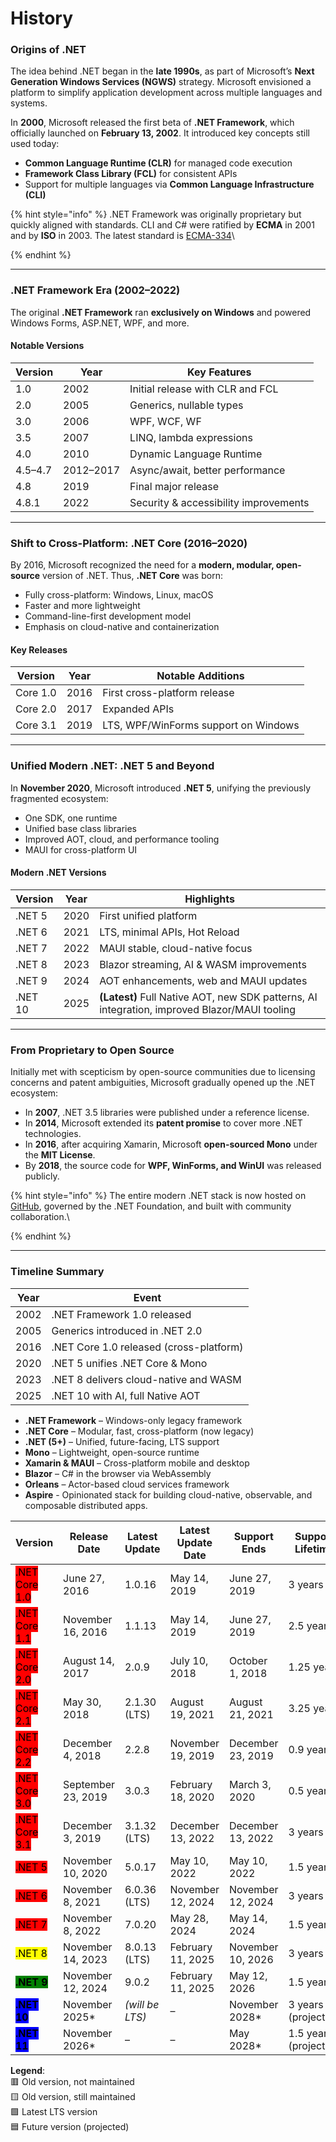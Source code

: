 # History

### Origins of .NET

The idea behind .NET began in the **late 1990s**, as part of Microsoft’s **Next Generation Windows Services (NGWS)** strategy. Microsoft envisioned a platform to simplify application development across multiple languages and systems.

In **2000**, Microsoft released the first beta of **.NET Framework**, which officially launched on **February 13, 2002**. It introduced key concepts still used today:

* **Common Language Runtime (CLR)** for managed code execution
* **Framework Class Library (FCL)** for consistent APIs
* Support for multiple languages via **Common Language Infrastructure (CLI)**

{% hint style="info" %}
.NET Framework was originally proprietary but quickly aligned with standards. CLI and C# were ratified by **ECMA** in 2001 and by **ISO** in 2003. The latest standard is [ECMA-334](https://ecma-international.org/wp-content/uploads/ECMA-334_7th_edition_december_2023.pdf)\

{% endhint %}

***

### .NET Framework Era (2002–2022)

The original **.NET Framework** ran **exclusively on Windows** and powered Windows Forms, ASP.NET, WPF, and more.

#### Notable Versions

| Version | Year      | Key Features                          |
| ------- | --------- | ------------------------------------- |
| 1.0     | 2002      | Initial release with CLR and FCL      |
| 2.0     | 2005      | Generics, nullable types              |
| 3.0     | 2006      | WPF, WCF, WF                          |
| 3.5     | 2007      | LINQ, lambda expressions              |
| 4.0     | 2010      | Dynamic Language Runtime              |
| 4.5–4.7 | 2012–2017 | Async/await, better performance       |
| 4.8     | 2019      | Final major release                   |
| 4.8.1   | 2022      | Security & accessibility improvements |

***

### Shift to Cross-Platform: .NET Core (2016–2020)

By 2016, Microsoft recognized the need for a **modern, modular, open-source** version of .NET. Thus, **.NET Core** was born:

* Fully cross-platform: Windows, Linux, macOS
* Faster and more lightweight
* Command-line-first development model
* Emphasis on cloud-native and containerization

#### Key Releases

| Version  | Year | Notable Additions                    |
| -------- | ---- | ------------------------------------ |
| Core 1.0 | 2016 | First cross-platform release         |
| Core 2.0 | 2017 | Expanded APIs                        |
| Core 3.1 | 2019 | LTS, WPF/WinForms support on Windows |

***

### Unified Modern .NET: .NET 5 and Beyond

In **November 2020**, Microsoft introduced **.NET 5**, unifying the previously fragmented ecosystem:

* One SDK, one runtime
* Unified base class libraries
* Improved AOT, cloud, and performance tooling
* MAUI for cross-platform UI

#### Modern .NET Versions

| Version | Year | Highlights                                                                                   |
| ------- | ---- | -------------------------------------------------------------------------------------------- |
| .NET 5  | 2020 | First unified platform                                                                       |
| .NET 6  | 2021 | LTS, minimal APIs, Hot Reload                                                                |
| .NET 7  | 2022 | MAUI stable, cloud-native focus                                                              |
| .NET 8  | 2023 | Blazor streaming, AI & WASM improvements                                                     |
| .NET 9  | 2024 | AOT enhancements, web and MAUI updates                                                       |
| .NET 10 | 2025 | **(Latest)** Full Native AOT, new SDK patterns, AI integration, improved Blazor/MAUI tooling |

***

### From Proprietary to Open Source

Initially met with scepticism by open-source communities due to licensing concerns and patent ambiguities, Microsoft gradually opened up the .NET ecosystem:

* In **2007**, .NET 3.5 libraries were published under a reference license.
* In **2014**, Microsoft extended its **patent promise** to cover more .NET technologies.
* In **2016**, after acquiring Xamarin, Microsoft **open-sourced Mono** under the **MIT License**.
* By **2018**, the source code for **WPF, WinForms, and WinUI** was released publicly.



{% hint style="info" %}
The entire modern .NET stack is now hosted on [GitHub](https://github.com/dotnet), governed by the .NET Foundation, and built with community collaboration.\

{% endhint %}

***

### Timeline Summary

| Year | Event                                   |
| ---- | --------------------------------------- |
| 2002 | .NET Framework 1.0 released             |
| 2005 | Generics introduced in .NET 2.0         |
| 2016 | .NET Core 1.0 released (cross-platform) |
| 2020 | .NET 5 unifies .NET Core & Mono         |
| 2023 | .NET 8 delivers cloud-native and WASM   |
| 2025 | .NET 10 with AI, full Native AOT        |



* **.NET Framework** – Windows-only legacy framework
* **.NET Core** – Modular, fast, cross-platform (now legacy)
* **.NET (5+)** – Unified, future-facing, LTS support
* **Mono** – Lightweight, open-source runtime
* **Xamarin & MAUI** – Cross-platform mobile and desktop
* **Blazor** – C# in the browser via WebAssembly
* **Orleans** – Actor-based cloud services framework
* **Aspire** - Opinionated stack for building cloud-native, observable, and composable distributed apps.



| Version                                                  | Release Date       | Latest Update   | Latest Update Date | Support Ends      | Support Lifetime      |
| -------------------------------------------------------- | ------------------ | --------------- | ------------------ | ----------------- | --------------------- |
| <mark style="background-color:red;">.NET Core 1.0</mark> | June 27, 2016      | 1.0.16          | May 14, 2019       | June 27, 2019     | 3 years               |
| <mark style="background-color:red;">.NET Core 1.1</mark> | November 16, 2016  | 1.1.13          | May 14, 2019       | June 27, 2019     | 2.5 years             |
| <mark style="background-color:red;">.NET Core 2.0</mark> | August 14, 2017    | 2.0.9           | July 10, 2018      | October 1, 2018   | 1.25 years            |
| <mark style="background-color:red;">.NET Core 2.1</mark> | May 30, 2018       | 2.1.30 (LTS)    | August 19, 2021    | August 21, 2021   | 3.25 years            |
| <mark style="background-color:red;">.NET Core 2.2</mark> | December 4, 2018   | 2.2.8           | November 19, 2019  | December 23, 2019 | 0.9 years             |
| <mark style="background-color:red;">.NET Core 3.0</mark> | September 23, 2019 | 3.0.3           | February 18, 2020  | March 3, 2020     | 0.5 years             |
| <mark style="background-color:red;">.NET Core 3.1</mark> | December 3, 2019   | 3.1.32 (LTS)    | December 13, 2022  | December 13, 2022 | 3 years               |
| <mark style="background-color:red;">.NET 5</mark>        | November 10, 2020  | 5.0.17          | May 10, 2022       | May 10, 2022      | 1.5 years             |
| <mark style="background-color:red;">.NET 6</mark>        | November 8, 2021   | 6.0.36 (LTS)    | November 12, 2024  | November 12, 2024 | 3 years               |
| <mark style="background-color:red;">.NET 7</mark>        | November 8, 2022   | 7.0.20          | May 28, 2024       | May 14, 2024      | 1.5 years             |
| <mark style="background-color:yellow;">.NET 8</mark>     | November 14, 2023  | 8.0.13 (LTS)    | February 11, 2025  | November 10, 2026 | 3 years               |
| <mark style="background-color:green;">**.NET 9**</mark>  | November 12, 2024  | 9.0.2           | February 11, 2025  | May 12, 2026      | 1.5 years             |
| <mark style="background-color:blue;">**.NET 10**</mark>  | November 2025\*    | _(will be LTS)_ | –                  | November 2028\*   | 3 years (projected)   |
| <mark style="background-color:blue;">**.NET 11**</mark>  | November 2026\*    | –               | –                  | May 2028\*        | 1.5 years (projected) |

**Legend**:\
🟥 Old version, not maintained\
🟨 Old version, still maintained\
🟩 Latest LTS version\
🟦 Future version (projected)
